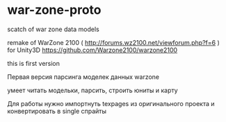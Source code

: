 # war-zone-proto
scatch of war zone data models

remake of WarZone 2100 ( http://forums.wz2100.net/viewforum.php?f=6 ) for Unity3D
https://github.com/Warzone2100/warzone2100

this is first version

Первая версия парсинга моделек данных warzone

умеет читать модельки, парсить, строить юниты и карту

Для работы нужно импортнуть texpages из оригинального проекта и конвертировать в single спрайты
